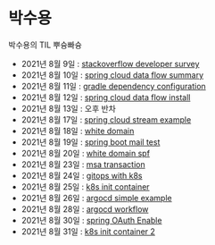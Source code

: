# **박수용**
박수용의 TIL 뿌슝빠슝

- 2021년 8월 9일 : [stackoverflow developer survey](./etc/2021_stackoverflow_developer_survey.md)
- 2021년 8월 10일 : [spring cloud data flow summary](./spring_cloud_data_flow/summary.md)
- 2021년 8월 11일 : [gradle dependency configuration](./spring/gradle_dependency_configuration.md)
- 2021년 8월 12일 : [spring cloud data flow install](./spring_cloud_data_flow/scdf_install.md)
- 2021년 8월 13일 : 오후 반차
- 2021년 8월 17일 : [spring cloud stream example](./spring_cloud_data_flow/simple_stream_example.md)
- 2021년 8월 18일 : [white domain](./etc/white_domain.md)
- 2021년 8월 19일 : [spring boot mail test](./spring/spring_mail_test.md)
- 2021년 8월 20일 : [white domain spf](./etc/white_domain_SPF.md)
- 2021년 8월 23일 : [msa transaction](./msa/msa_transaction.md)
- 2021년 8월 24일 : [gitops with k8s](./DevOps/GitOps_with_k8s.md)
- 2021년 8월 25일 : [k8s init container](./k8s/init_container.md)
- 2021년 8월 26일 : [argocd simple example](./DevOps/argocd_simple_example.md)
- 2021년 8월 28일 : [argocd workflow](./DevOps/argocd_workflow.md)
- 2021년 8월 30일 : [spring OAuth Enable](./spring/spring_OAuth_enable.md)
- 2021년 8월 31일 : [k8s init container 2](./k8s/init_container2.md)